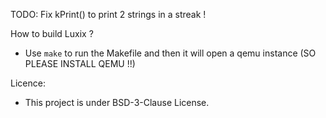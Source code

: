 TODO: Fix kPrint() to print 2 strings in a streak !

How to build Luxix ?
* Use `make` to run the Makefile and then it will open a qemu instance (SO PLEASE INSTALL QEMU !!)

Licence:
* This project is under BSD-3-Clause License.
